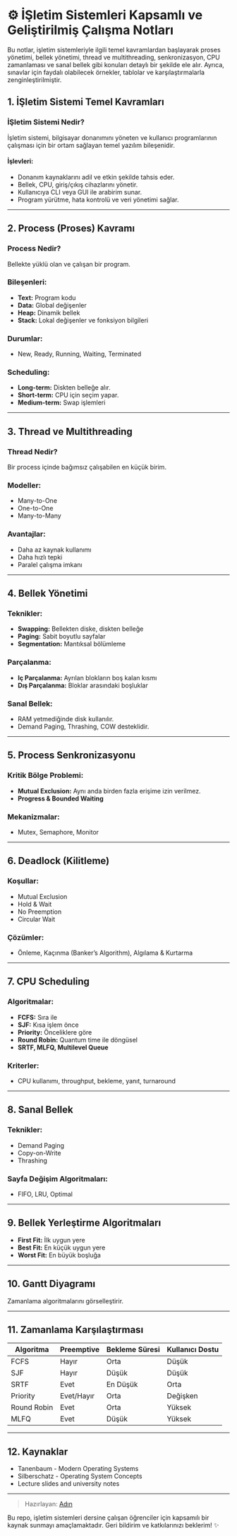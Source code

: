 # ⚙️ İŞletim Sistemleri Kapsamlı ve Geliştirilmiş Çalışma Notları

Bu notlar, işletim sistemleriyle ilgili temel kavramlardan başlayarak proses yönetimi, bellek yönetimi, thread ve multithreading, senkronizasyon, CPU zamanlaması ve sanal bellek gibi konuları detaylı bir şekilde ele alır. Ayrıca, sınavlar için faydalı olabilecek örnekler, tablolar ve karşılaştırmalarla zenginleştirilmiştir.

## 1. İŞletim Sistemi Temel Kavramları

### İŞletim Sistemi Nedir?
İşletim sistemi, bilgisayar donanımını yöneten ve kullanıcı programlarının çalışması için bir ortam sağlayan temel yazılım bileşenidir.

#### İşlevleri:
- Donanım kaynaklarını adil ve etkin şekilde tahsis eder.
- Bellek, CPU, giriş/çıkış cihazlarını yönetir.
- Kullanıcıya CLI veya GUI ile arabirim sunar.
- Program yürütme, hata kontrolü ve veri yönetimi sağlar.

---

## 2. Process (Proses) Kavramı

### Process Nedir?
Bellekte yüklü olan ve çalışan bir program.

### Bileşenleri:
- **Text:** Program kodu
- **Data:** Global değişenler
- **Heap:** Dinamik bellek
- **Stack:** Lokal değişenler ve fonksiyon bilgileri

### Durumlar:
- New, Ready, Running, Waiting, Terminated

### Scheduling:
- **Long-term:** Diskten belleğe alır.
- **Short-term:** CPU için seçim yapar.
- **Medium-term:** Swap işlemleri

---

## 3. Thread ve Multithreading

### Thread Nedir?
Bir process içinde bağımsız çalışabilen en küçük birim.

### Modeller:
- Many-to-One
- One-to-One
- Many-to-Many

### Avantajlar:
- Daha az kaynak kullanımı
- Daha hızlı tepki
- Paralel çalışma imkanı

---

## 4. Bellek Yönetimi

### Teknikler:
- **Swapping:** Bellekten diske, diskten belleğe
- **Paging:** Sabit boyutlu sayfalar
- **Segmentation:** Mantıksal bölümleme

### Parçalanma:
- **Iç Parçalanma:** Ayrılan blokların boş kalan kısmı
- **Dış Parçalanma:** Bloklar arasındaki boşluklar

### Sanal Bellek:
- RAM yetmediğinde disk kullanılır.
- Demand Paging, Thrashing, COW desteklidir.

---

## 5. Process Senkronizasyonu

### Kritik Bölge Problemi:
- **Mutual Exclusion:** Aynı anda birden fazla erişime izin verilmez.
- **Progress & Bounded Waiting** 

### Mekanizmalar:
- Mutex, Semaphore, Monitor

---

## 6. Deadlock (Kilitleme)

### Koşullar:
- Mutual Exclusion
- Hold & Wait
- No Preemption
- Circular Wait

### Çözümler:
- Önleme, Kaçınma (Banker’s Algorithm), Algılama & Kurtarma

---

## 7. CPU Scheduling

### Algoritmalar:
- **FCFS:** Sıra ile
- **SJF:** Kısa işlem önce
- **Priority:** Önceliklere göre
- **Round Robin:** Quantum time ile döngüsel
- **SRTF, MLFQ, Multilevel Queue**

### Kriterler:
- CPU kullanımı, throughput, bekleme, yanıt, turnaround

---

## 8. Sanal Bellek

### Teknikler:
- Demand Paging
- Copy-on-Write
- Thrashing

### Sayfa Değişim Algoritmaları:
- FIFO, LRU, Optimal

---

## 9. Bellek Yerleştirme Algoritmaları

- **First Fit:** İlk uygun yere
- **Best Fit:** En küçük uygun yere
- **Worst Fit:** En büyük boşluğa

---

## 10. Gantt Diyagramı

Zamanlama algoritmalarını görselleştirir.

---

## 11. Zamanlama Karşılaştırması

| Algoritma        | Preemptive | Bekleme Süresi | Kullanıcı Dostu |
|------------------|------------|------------------|------------------|
| FCFS             | Hayır      | Orta             | Düşük           |
| SJF              | Hayır      | Düşük           | Düşük           |
| SRTF             | Evet       | En Düşük        | Orta             |
| Priority         | Evet/Hayır| Orta             | Değişken         |
| Round Robin      | Evet       | Orta             | Yüksek            |
| MLFQ             | Evet       | Düşük           | Yüksek            |

---

## 12. Kaynaklar

- Tanenbaum - Modern Operating Systems
- Silberschatz - Operating System Concepts
- Lecture slides and university notes

---

> Hazırlayan: [Adın](https://github.com/kullaniciadi)

Bu repo, işletim sistemleri dersine çalışan öğrenciler için kapsamılı bir kaynak sunmayı amaçlamaktadır. Geri bildirim ve katkılarınızı beklerim! ✨

